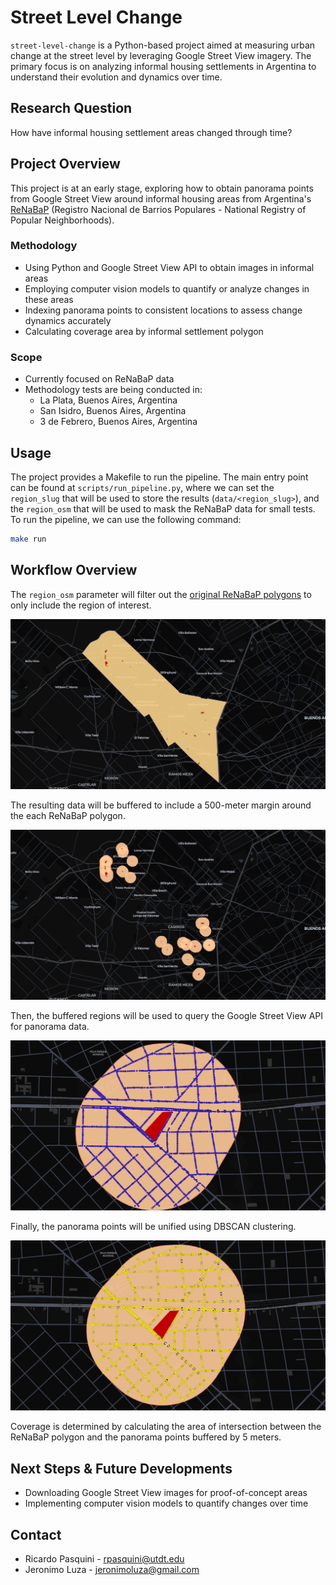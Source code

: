 # Street Level Change

`street-level-change` is a Python-based project aimed at measuring urban change at the street level by leveraging Google Street View imagery. The primary focus is on analyzing informal housing settlements in Argentina to understand their evolution and dynamics over time.

## Research Question

How have informal housing settlement areas changed through time?

## Project Overview

This project is at an early stage, exploring how to obtain panorama points from Google Street View around informal housing areas from Argentina's [ReNaBaP](https://www.argentina.gob.ar/obras-publicas/sisu/renabap) (Registro Nacional de Barrios Populares - National Registry of Popular Neighborhoods).

### Methodology

- Using Python and Google Street View API to obtain images in informal areas
- Employing computer vision models to quantify or analyze changes in these areas
- Indexing panorama points to consistent locations to assess change dynamics accurately
- Calculating coverage area by informal settlement polygon

### Scope

- Currently focused on ReNaBaP data
- Methodology tests are being conducted in:
  - La Plata, Buenos Aires, Argentina
  - San Isidro, Buenos Aires, Argentina
  - 3 de Febrero, Buenos Aires, Argentina

## Usage

The project provides a Makefile to run the pipeline. The main entry point can be found at `scripts/run_pipeline.py`, where we can set the `region_slug` that will be used to store the results (`data/<region_slug>`), and the `region_osm` that will be used to mask the ReNaBaP data for small tests. To run the pipeline, we can use the following command:

```bash
make run
```

## Workflow Overview

The `region_osm` parameter will filter out the [original ReNaBaP polygons](https://www.argentina.gob.ar/obras-publicas/sisu/renabap/mapa) to only include the region of interest.

![Region of interest](./assets/renabap_intersected.png "Region of interest")

The resulting data will be buffered to include a 500-meter margin around the each ReNaBaP polygon.

![Buffered region](./assets/renabap_buffered.png "Buffered region")

Then, the buffered regions will be used to query the Google Street View API for panorama data.

![Panos](./assets/panos.png "Resulting panoramas")

Finally, the panorama points will be unified using DBSCAN clustering.

![DBSCAN](./assets/unified.png "DBSCAN results")

Coverage is determined by calculating the area of intersection between the ReNaBaP polygon and the panorama points buffered by 5 meters.

## Next Steps & Future Developments

- Downloading Google Street View images for proof-of-concept areas
- Implementing computer vision models to quantify changes over time

## Contact

- Ricardo Pasquini - [rpasquini@utdt.edu](mailto:rpasquini@utdt.edu)
- Jeronimo Luza - [jeronimoluza@gmail.com](mailto:jeronimoluza@gmail.com)
